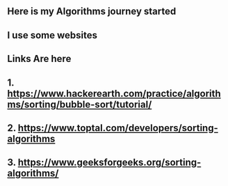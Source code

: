 
## Here is my Algorithms journey started 
## I use some websites
## Links Are here
## 1. https://www.hackerearth.com/practice/algorithms/sorting/bubble-sort/tutorial/
## 2. https://www.toptal.com/developers/sorting-algorithms
## 3. https://www.geeksforgeeks.org/sorting-algorithms/
